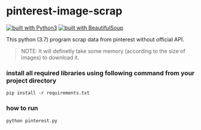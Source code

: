 # pinterest-image-scrap
[![built with Python3](https://img.shields.io/badge/built%20with-Python3.x-red.svg)](https://www.python.org/)
[![built with BeautifulSoup](https://img.shields.io/badge/built%20with-BeautifulSoup-blue.svg)](https://www.crummy.com/software/BeautifulSoup/bs4/doc/)

This python (3.7) program scrap data from pinterest without official API.

>NOTE: It will definetly take some memory (according to the size of images) to download it.

### install all required libraries using following command from your project directory     
``` pip install -r requirements.txt ```

### how to run
```python pinterest.py```
